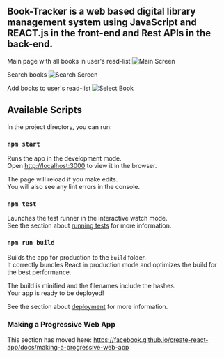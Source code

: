 ## Book-Tracker is a web based digital library management system using JavaScript and REACT.js in the front-end and Rest APIs in the back-end.
Main page with all books in user's read-list
![Main Screen](https://github.com/Jaypsofteng/Books-Tracker/project-snapshots/mainScreen.png)

Search books 
![Search Screen](https://github.com/Jaypsofteng/Books-Tracker/project-snapshots/searchScreen.png)

Add books to user's read-list
![Select Book](https://github.com/Jaypsofteng/Books-Tracker/project-snapshots/selectOption.png)
## Available Scripts

In the project directory, you can run:

### `npm start`

Runs the app in the development mode.<br>
Open [http://localhost:3000](http://localhost:3000) to view it in the browser.

The page will reload if you make edits.<br>
You will also see any lint errors in the console.

### `npm test`

Launches the test runner in the interactive watch mode.<br>
See the section about [running tests](https://facebook.github.io/create-react-app/docs/running-tests) for more information.

### `npm run build`

Builds the app for production to the `build` folder.<br>
It correctly bundles React in production mode and optimizes the build for the best performance.

The build is minified and the filenames include the hashes.<br>
Your app is ready to be deployed!

See the section about [deployment](https://facebook.github.io/create-react-app/docs/deployment) for more information.

### Making a Progressive Web App

This section has moved here: https://facebook.github.io/create-react-app/docs/making-a-progressive-web-app

